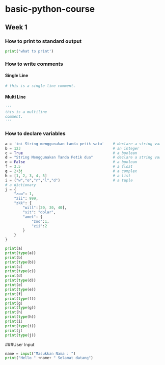 # basic-python-course

## Week 1

### How to print to standard output

```python
print('what to print')
```

### How to write comments

#### Single Line

```python
# this is a single line comment.
```

#### Multi Line

```python
'''
this is a multiline
comment.
'''
```

### How to declare variables

```python
a = 'ini String menggunakan tanda petik satu'    # declare a string variable
b = 123                                          # an integer
c = True                                         # a boolean
d = "String Menggunakan Tanda Petik dua"         # declare a string variable menggunakaan tanda ("") petik dua  
e = False                                        # a boolean
f = 3.5                                          # a float
g = 2+3j                                         # a complex
h = [1, 2, 3, 4, 5]                              # a list
i = ("w","o","r","l","d")                        # a tuple
# a dictionary
j = {
    "zoo": 1,
    "zii": 999,
    "zkk": {
        "will":[20, 30, 40],
        "sit": "dolar",
        "amet": {
            "zoo":1,
            "zii":2
        }
    }
}

print(a)
print(type(a))
print(b)
print(type(b))
print(c)
print(type(c))
print(d)
print(type(d))
print(e)
print(type(e))
print(f)
print(type(f))
print(g)
print(type(g))
print(h)
print(type(h))
print(i)
print(type(i))
print(j)
print(type(j))
```

###User Input
```python
name = input("Masukkan Nama : ")
print("Hello " +name+ " Selamat datang")
```
